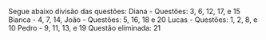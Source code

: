 Segue abaixo divisão das questões:
Diana - Questões: 3, 6, 12, 17, e 15
Bianca - 4, 7, 14, 
João - Questões: 5, 16, 18 e 20
Lucas - Questões: 1, 2, 8, e 10 
Pedro - 9, 11, 13, e 19 
Questão eliminada: 21
